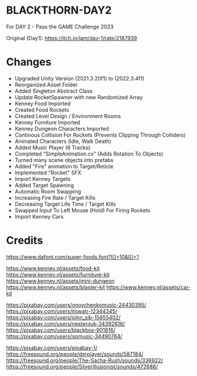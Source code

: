 # BLACKTHORN-DAY2
 For DAY 2 - Pass the GAME Challenge 2023

 Original (Day1): https://itch.io/jam/day-1/rate/2187939


# Changes
 - Upgraded Unity Version (2021.3.20f1) to (2022.3.4f1)
 - Reorganized Asset Folder
 - Added Singleton Abstract Class
 - Update RocketSpawner with new Randomized Array
 - Kenney Food Imported
 - Created Food Rockets
 - Created Level Design / Environment Rooms
 - Kenney Furniture Imported
 - Kenney Dungeon Characters Imported
 - Continous Collision For Rockets (Prevents Clipping Through Colliders)
 - Animated Characters (Idle, Walk Death)
 - Added Music Player (6 Tracks)
 - Completed "SimpleAnimation.cs" (Adds Rotation To Objects)
 - Turned many scene objects into prefabs
 - Added "Fire" animation to Target/Reticle
 - Implemented "Rocket" SFX
 - Import Kenney Targets
 - Added Target Spawning
 - Automatic Room Swapping
 - Increasing Fire Rate / Target Kills
 - Decreasing Target Life Time / Target Kills
 - Swapped Input To Left Mouse (Hold) For Firing Rockets
 - Import Kenney Cars


# Credits
https://www.dafont.com/super-foods.font?l[]=10&l[]=1

https://www.kenney.nl/assets/food-kit
https://www.kenney.nl/assets/furniture-kit
https://www.kenney.nl/assets/mini-dungeon
https://www.kenney.nl/assets/blaster-kit
https://www.kenney.nl/assets/car-kit

https://pixabay.com/users/onoychenkomusic-24430395/
https://pixabay.com/users/itswatr-12344345/
https://pixabay.com/users/john_sib-15655402/
https://pixabay.com/users/nesterouk-34392616/
https://pixabay.com/users/blackbox-901816/
https://pixabay.com/users/spmusic-34490764/

https://pixabay.com/users/pixabay-1/
https://freesound.org/people/derplayer/sounds/587184/
https://freesound.org/people/The-Sacha-Rush/sounds/336922/
https://freesound.org/people/SilverIllusionist/sounds/472688/